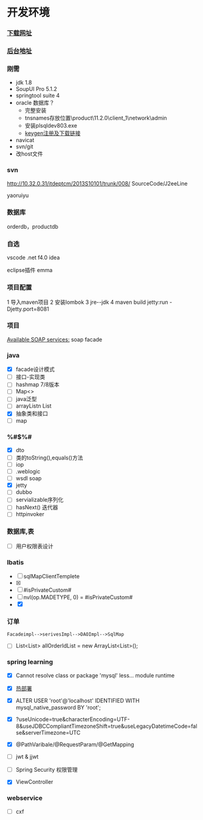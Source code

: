# 开发环境

### [下载网址](http://10.32.41.116/Developer/)
### [后台地址](http://houtaitest.springtour.com/Order/Order/10261896.html)

### 刚需

- jdk 1.8
- SoupUI Pro 5.1.2
- springtool suite 4
- oracle 数据库？
  - 完整安装
  - tnsnames存放位置\product\11.2.0\client_1\network\admin
  - 安装plsqldev803.exe
  - [keygen注册及下载链接](http://10.32.41.116/Developer/database/oracle/)
- navicat
- svn/git
- 改host文件
  
### svn 

http://10.32.0.31/itdeptcm/2013S10101/trunk/008/    SourceCode/J2eeLine

yaoruiyu

### 数据库

orderdb，productdb

### 自选

vscode
.net f4.0
idea

eclipse插件 emma

### 项目配置

1 导入maven项目
2 安装lombok
3 jre--jdk
4 maven build jetty:run -Djetty.port=8081

### 项目

[Available SOAP services:](http://localhost:8081/order/cxf/webservices )
soap
facade

### java
- [x] facade设计模式
- [ ] 接口-实现类
- [ ] hashmap  7/8版本
- [ ] Map<>
- [ ] java泛型
- [ ] arrayListn List
- [x] 抽象类和接口
- [ ] map

### $%#^%#$%#$%#

- [x] dto
- [ ] 类的toString(),equals()方法
- [ ] iop
- [ ] .weblogic
- [ ] wsdl soap
- [x] jetty
- [ ] dubbo
- [ ] servializable序列化
- [ ] hasNext() 迭代器
- [ ] httpinvoker

### 数据库,表

- [ ] 用户权限表设计

### Ibatis

- [ ] sqlMapClientTemplete
- [x] <![CDATA[]]>
- [ ] #isPrivateCustom#
- [ ] nvl(op.MADETYPE, 0)  =  #isPrivateCustom#
- [x] <isNotEmpty prepend="and" property="specialOrderFlg"></isNotEmpty>

### 订单
    Facadeimpl-->serivesImpl-->DAOImpl-->SqlMap
- [ ] List<List<Long>> allOrderIdList = new ArrayList<List<Long>>();

### spring learning
- [x] Cannot resolve class or package 'mysql' less...  module runtime
- [x] [热部署](https://www.cnblogs.com/jiangbei/p/8439394.html)
- [x] ALTER USER 'root'@'localhost' IDENTIFIED WITH mysql_native_password BY 'root';
- [x] ?useUnicode=true&characterEncoding=UTF-8&useJDBCCompliantTimezoneShift=true&useLegacyDatetimeCode=false&serverTimezone=UTC
- [x] @PathVaribale/@RequestParam/@GetMapping
- [ ] jwt & jjwt
- [ ] Spring Security 权限管理
- [x] ViewController


### webservice
- [ ] cxf 
